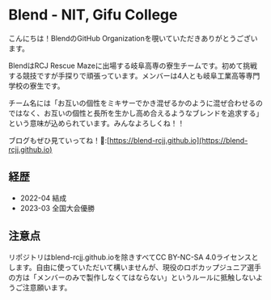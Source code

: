 # Blend - NIT, Gifu College

こんにちは！BlendのGitHub Organizationを覗いていただきありがとうございます。

BlendはRCJ Rescue Mazeに出場する岐阜高専の寮生チームです。初めて挑戦する競技ですが手探りで頑張っています。メンバーは4人とも岐阜工業高等専門学校の寮生です。

チーム名には「お互いの個性をミキサーでかき混ぜるかのように混ぜ合わせるのではなく、お互いの個性と長所を生かし高め合えるようなブレンドを追求する」という意味が込められています。みんなよろしくね！！

ブログもぜひ見ていってね！👀:[https://blend-rcjj.github.io](https://blend-rcjj.github.io)

## 経歴

- 2022-04 結成
- 2023-03 全国大会優勝

## 注意点

リポジトリはblend-rcjj.github.ioを除きすべてCC BY-NC-SA 4.0ライセンスとします。自由に使っていただいて構いませんが、現役のロボカップジュニア選手の方は「メンバーのみで製作しなくてはならない」というルールに抵触しないようご注意願います。

